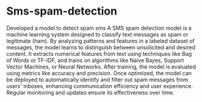 # Sms-spam-detection
Developed a model to detect spam sms
A SMS spam detection model is a machine learning system designed to classify text messages as spam or legitimate (ham). By analyzing patterns and features in a labeled dataset of messages, the model learns to distinguish between unsolicited and desired content. It extracts numerical features from text using techniques like Bag of Words or TF-IDF, and trains on algorithms like Naive Bayes, Support Vector Machines, or Neural Networks. After training, the model is evaluated using metrics like accuracy and precision. Once optimized, the model can be deployed to automatically identify and filter out spam messages from users' inboxes, enhancing communication efficiency and user experience. Regular monitoring and updates ensure its effectiveness over time.
